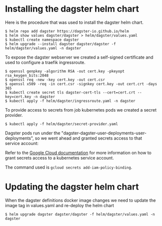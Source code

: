 
# Installing the dagster helm chart

Here is the procedure that was used to install the dagster helm chart.
```
$ helm repo add dagster https://dagster-io.github.io/helm
$ helm show values dagster/dagster > helm/dagster/values.yaml
$ kubectl create namespace dagster
$ helm upgrade --install dagster dagster/dagster -f helm/dagster/values.yaml -n dagster
```

To expose the dagster webserver we created a self-signed certificate and used to configure
a traefik ingressroute.
```
$ openssl genpkey -algorithm RSA -out cert.key -pkeyopt rsa_keygen_bits:2048
$ openssl req -new -key cert.key -out cert.csr
$ openssl x509 -req -in cert.csr -signkey cert.key -out cert.crt -days 365
$ kubectl create secret tls dagster-cert-tls --cert=cert.crt --key=cert.key -n dagster
$ kubectl apply -f helm/dagster/ingressroute.yaml -n dagster
```

To provide access to secrets from job kubernetes pods we created a secret provider.
```
$ kubectl apply -f helm/dagster/secret-provider.yaml
```

Dagster pods run under the "dagster-dagster-user-deployments-user-deployments", so we
went ahead and granted secrets access to that service account:

Refer to the [Google Cloud documentation](https://cloud.google.com/secret-manager/docs/secret-manager-managed-csi-component#identify-secrets) 
for more information on how to grant secrets access to a kubernetes service account.

The command used is `gcloud secrets add-iam-policy-binding`.


# Updating the dagster helm chart

When the dagster definitions docker image changes we need to update the image tag in values.yaml
and re-deploy the helm chart
```
$ helm upgrade dagster dagster/dagster -f helm/dagster/values.yaml -n dagster
```